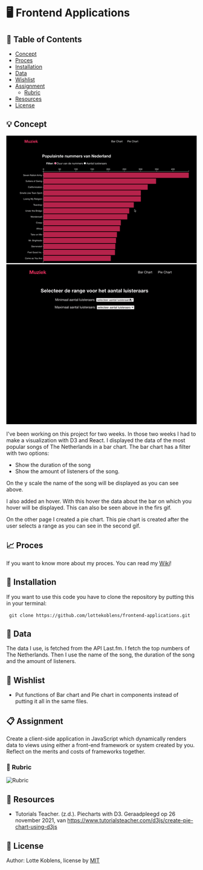 # :desktop_computer: Frontend Applications

## :bookmark_tabs:	 Table of Contents

* [Concept](https://github.com/lottekoblens/frontend-applications#bulb-concept)
* [Proces](https://github.com/lottekoblens/frontend-applications#chart_with_upwards_trend-proces)
* [Installation](https://github.com/lottekoblens/frontend-applications#wrench-installation)
* [Data](https://github.com/lottekoblens/frontend-applications/#file_folder-data)
* [Wishlist](https://github.com/lottekoblens/frontend-applications#pencil-wishlist)
* [Assignment](https://github.com/lottekoblens/frontend-applications#clipboard-assignment)
  * [Rubric](https://github.com/lottekoblens/frontend-applications#page_facing_up-rubric)
* [Resources](https://github.com/lottekoblens/frontend-applications#mag_right-resources)
* [License](https://github.com/lottekoblens/frontend-applications#page_with_curl-license)

## :bulb: Concept

![Bar chart](https://github.com/lottekoblens/frontend-applications/blob/main/barchart.gif) ![Pie chart](https://github.com/lottekoblens/frontend-applications/blob/main/piechart.gif)

I've been working on this project for two weeks. In those two weeks I had to make a visualization with D3 and React. I displayed the data of the most popular songs of The Netherlands in a bar chart. The bar chart has a filter with two options:

* Show the duration of the song
* Show the amount of listeners of the song.

On the y scale the name of the song will be displayed as you can see above. 

I also added an hover. With this hover the data about the bar on which you hover will be displayed. This can also be seen above in the firs gif.

On the other page I created a pie chart. This pie chart is created after the user selects a range as you can see in the second gif.

## :chart_with_upwards_trend: Proces

If you want to know more about my proces. You can read my [Wiki](https://github.com/lottekoblens/frontend-applications/wiki)!

## :wrench: Installation

If you want to use this code you have to clone the repository by putting this in your terminal: 

``` git clone https://github.com/lottekoblens/frontend-applications.git```

## :file_folder:	 Data

The data I use, is fetched from the API Last.fm. I fetch the top numbers of The Netherlands. Then I use the name of the song, the duration of the song and the amount of listeners.


## :pencil: Wishlist

* Put functions of Bar chart and Pie chart in components instead of putting it all in the same files.

## :clipboard: Assignment

Create a client-side application in JavaScript which dynamically renders data to views using either a front-end framework or system created by you. Reflect on the merits and costs of frameworks together.

### :page_facing_up: Rubric

![Rubric](./Rubric.png)

## :mag_right: Resources

* Tutorials Teacher. (z.d.). Piecharts with D3. Geraadpleegd op 26 november 2021, van https://www.tutorialsteacher.com/d3js/create-pie-chart-using-d3js

## :page_with_curl: License

Author: Lotte Koblens, license by [MIT](https://github.com/lottekoblens/frontend-applications/blob/main/LICENSE)
